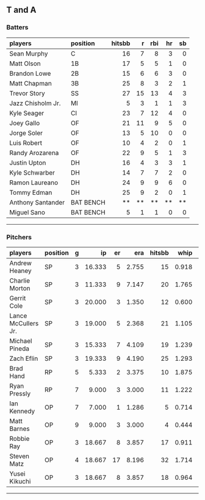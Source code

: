 ## T and A

### Batters

 
|players           |position  | hitsbb|  r| rbi| hr| sb| 
|:-----------------|:---------|------:|--:|---:|--:|--:| 
|Sean Murphy       |C         |     16|  7|   8|  3|  0| 
|Matt Olson        |1B        |     17|  5|   5|  1|  0| 
|Brandon Lowe      |2B        |     15|  6|   6|  3|  0| 
|Matt Chapman      |3B        |     25|  8|   3|  2|  1| 
|Trevor Story      |SS        |     27| 15|  13|  4|  3| 
|Jazz Chisholm Jr. |MI        |      5|  3|   1|  1|  3| 
|Kyle Seager       |CI        |     23|  7|  12|  4|  0| 
|Joey Gallo        |OF        |     21| 11|   9|  5|  0| 
|Jorge Soler       |OF        |     13|  5|  10|  0|  0| 
|Luis Robert       |OF        |     10|  4|   2|  0|  1| 
|Randy Arozarena   |OF        |     22|  9|   5|  1|  3| 
|Justin Upton      |DH        |     16|  4|   3|  3|  1| 
|Kyle Schwarber    |DH        |     14|  7|   7|  2|  0| 
|Ramon Laureano    |DH        |     24|  9|   9|  6|  0| 
|Tommy Edman       |DH        |     25|  9|   2|  0|  1| 
|Anthony Santander |BAT BENCH |     **| **|  **| **| **| 
|Miguel Sano       |BAT BENCH |      5|  1|   1|  0|  0| 


* * *

### Pitchers

 
|players             |position |  g|     ip| er|   era| hitsbb|  whip| so|  w| sv| 
|:-------------------|:--------|--:|------:|--:|-----:|------:|-----:|--:|--:|--:| 
|Andrew Heaney       |SP       |  3| 16.333|  5| 2.755|     15| 0.918| 25|  0|  0| 
|Charlie Morton      |SP       |  3| 11.333|  9| 7.147|     20| 1.765| 13|  1|  0| 
|Gerrit Cole         |SP       |  3| 20.000|  3| 1.350|     12| 0.600| 27|  2|  0| 
|Lance McCullers Jr. |SP       |  3| 19.000|  5| 2.368|     21| 1.105| 22|  1|  0| 
|Michael Pineda      |SP       |  3| 15.333|  7| 4.109|     19| 1.239| 15|  1|  0| 
|Zach Eflin          |SP       |  3| 19.333|  9| 4.190|     25| 1.293| 23|  1|  0| 
|Brad Hand           |RP       |  5|  5.333|  2| 3.375|     10| 1.875|  4|  1|  0| 
|Ryan Pressly        |RP       |  7|  9.000|  3| 3.000|     11| 1.222| 11|  1|  5| 
|Ian Kennedy         |OP       |  7|  7.000|  1| 1.286|      5| 0.714|  9|  0|  6| 
|Matt Barnes         |OP       |  9|  9.000|  3| 3.000|      4| 0.444| 14|  0|  5| 
|Robbie Ray          |OP       |  3| 18.667|  8| 3.857|     17| 0.911| 23|  1|  0| 
|Steven Matz         |OP       |  4| 18.667| 17| 8.196|     32| 1.714| 19|  2|  0| 
|Yusei Kikuchi       |OP       |  3| 18.667|  8| 3.857|     18| 0.964| 15|  1|  0| 


* * *


